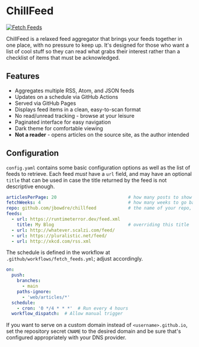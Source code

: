 # ChillFeed

[![Fetch Feeds](https://github.com/jbowdre/chillfeed/actions/workflows/fetch_feeds.yml/badge.svg)](https://github.com/jbowdre/chillfeed/actions/workflows/fetch_feeds.yml)

ChillFeed is a relaxed feed aggregator that brings your feeds together in one place, with no pressure to keep up. It's designed for those who want a list of cool stuff so they can read what grabs their interest rather than a checklist of items that must be acknowledged.

## Features

- Aggregates multiple RSS, Atom, and JSON feeds
- Updates on a schedule via GitHub Actions
- Served via GitHub Pages
- Displays feed items in a clean, easy-to-scan format
- No read/unread tracking - browse at your leisure
- Paginated interface for easy navigation
- Dark theme for comfortable viewing
- **Not a reader** - opens articles on the source site, as the author intended

## Configuration
`config.yaml` contains some basic configuration options as well as the list of feeds to retrieve. Each feed *must* have a `url` field, and may have an optional `title` that can be used in case the title returned by the feed is not descriptive enough.

```yaml
articlesPerPage: 20                           # how many posts to show on each page
fetchWeeks: 4                                 # how many weeks to go back
repo: github.com/jbowdre/chillfeed            # the name of your repo, for the status badge
feeds:
  - url: https://runtimeterror.dev/feed.xml
    title: My Blog                            # overriding this title
  - url: http://whatever.scalzi.com/feed/
  - url: https://pluralistic.net/feed/
  - url: http://xkcd.com/rss.xml
```

The schedule is defined in the workflow at `.github/workflows/fetch_feeds.yml`; adjust accordingly.

```yaml
on:
  push:
    branches:
      - main
    paths-ignore:
      - 'web/articles/*'
  schedule:
    - cron: '0 */4 * * *'  # Run every 4 hours
  workflow_dispatch:  # Allow manual trigger
```

If you want to serve on a custom domain instead of `<username>.github.io`, set the repository secret `CNAME` to the desired domain and be sure that's configured appropriately with your DNS provider.